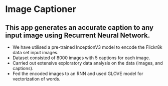 # Image Captioner
## This app generates  an accurate caption to any input image using Recurrent Neural Network. 
- We have utilised a pre-trained InceptionV3 model to encode the Flickr8k data set input images. 
- Dataset consisted of 8000 images with 5 captions for each image.
- Carried out extensive exploratory data analysis on the data (images, and captions).
- Fed the encoded images to an RNN and used GLOVE model for vectorization of words.

